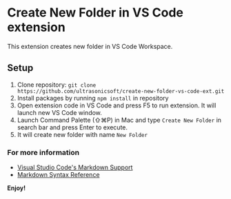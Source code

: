 # Create New Folder in VS Code extension

This extension creates new folder in VS Code Workspace.

## Setup

1. Clone repository: `git clone https://github.com/ultrasonicsoft/create-new-folder-vs-code-ext.git`
2. Install packages by running `npm install` in repository
3. Open extension code in VS Code and press F5 to run extension. It will launch new VS Code window.
4. Launch Command Palette (⇧⌘P) in Mac and type `Create New Folder` in search bar and press Enter to execute.
5. It will create new folder with name `New Folder`


### For more information

* [Visual Studio Code's Markdown Support](http://code.visualstudio.com/docs/languages/markdown)
* [Markdown Syntax Reference](https://help.github.com/articles/markdown-basics/)

**Enjoy!**
